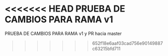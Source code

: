 <<<<<<< HEAD
PRUEBA DE CAMBIOS PARA RAMA v1
=======
PRUEBA DE CAMBIOS PARA RAMA v1 y PR hacia master
>>>>>>> 652f18e6aaf03cad756e90149887c63215bfd711
